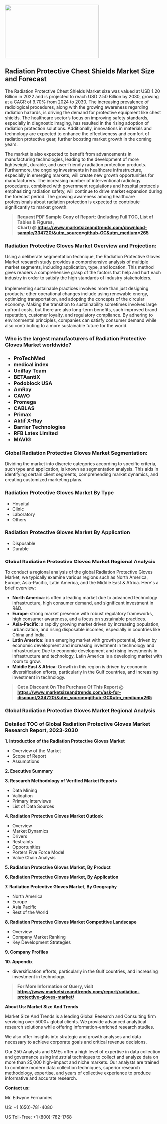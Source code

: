 <p><img class="alignnone size-medium wp-image-20088" src="https://ffe5etoiles.com/wp-content/uploads/2024/12/MST1-300x171.png" alt="" width="300" height="171" /></p><h2>Radiation Protective Chest Shields Market Size and Forecast</h2><p>The Radiation Protective Chest Shields Market size was valued at USD 1.20 Billion in 2022 and is projected to reach USD 2.50 Billion by 2030, growing at a CAGR of 9.70% from 2024 to 2030. The increasing prevalence of radiological procedures, along with the growing awareness regarding radiation hazards, is driving the demand for protective equipment like chest shields. The healthcare sector’s focus on improving safety standards, especially in diagnostic imaging, has resulted in the rising adoption of radiation protection solutions. Additionally, innovations in materials and technology are expected to enhance the effectiveness and comfort of radiation protective gear, further boosting market growth in the coming years.</p><p>The market is also expected to benefit from advancements in manufacturing technologies, leading to the development of more lightweight, durable, and user-friendly radiation protection products. Furthermore, the ongoing investments in healthcare infrastructure, especially in emerging markets, will create new growth opportunities for manufacturers. The increasing number of interventional radiology procedures, combined with government regulations and hospital protocols emphasizing radiation safety, will continue to drive market expansion during the forecast period. The growing awareness among healthcare professionals about radiation protection is expected to contribute significantly to market growth.</p></p><blockquote id="" class=""><strong>Request PDF Sample Copy of Report: (Including Full TOC, List of Tables &amp; Figures, Chart)&nbsp;@&nbsp;<strong><a href="https://www.marketsizeandtrends.com/download-sample/334720/&utm_source=github-GC&utm_medium=265" target="_blank">https://www.marketsizeandtrends.com/download-sample/334720/&utm_source=github-GC&utm_medium=265</a></strong></strong></blockquote><h3 id="" class="">Radiation Protective Gloves Market&nbsp;Overview and Projection:</h3><p id="" class="">Using a deliberate segmentation technique, the Radiation Protective Gloves Market research study provides a comprehensive analysis of multiple market segments, including application, type, and location. This method gives readers a comprehensive grasp of the factors that help and hurt each industry in order to satisfy the high standards of industry stakeholders. <br /> <br />Implementing sustainable practices involves more than just designing products; other operational changes include using renewable energy, optimizing transportation, and adopting the concepts of the circular economy. Making the transition to sustainability sometimes involves large upfront costs, but there are also long-term benefits, such improved brand reputation, customer loyalty, and regulatory compliance. By adhering to environmental principles, companies can satisfy consumer demand while also contributing to a more sustainable future for the world.</p><h3 id="" class="">Who is the largest manufacturers of&nbsp;Radiation Protective Gloves Market worldwide?</h3><h3 class=""><p><ul><li>ProTechMed </li><li> medical index </li><li> UniRay Team </li><li> BETAantiX </li><li> Podoblock USA </li><li> AmRay </li><li> CAWO </li><li> Promega </li><li> CABLAS </li><li> Primax </li><li> Aktif X-Ray </li><li> Barrier Technologies </li><li> RFB Latex Limited </li><li> MAVIG</li></ul></p></h3><h3 id="" class="">Global&nbsp;Radiation Protective Gloves Market Segmentation:</h3><p id="" class="">Dividing the market into discrete categories according to specific criteria, such type and application, is known as segmentation analysis. This aids in identifying certain client segments, comprehending market dynamics, and creating customized marketing plans.</p><h3 id="" class="">Radiation Protective Gloves Market&nbsp;By Type</h3><p><p><ul><li>Hospital</li><li> Clinic</li><li> Laboratory</li><li> Others</p></li></ul></p></p><h3 id="" class="">Radiation Protective Gloves Market&nbsp;By Application</h3><p class=""><p><ul><li>Disposable</li><li> Durable</li></ul></p></p><h3 id="" class="">Global Radiation Protective Gloves Market Regional Analysis</h3><p id="" class="">To conduct a regional analysis of the global Radiation Protective Gloves Market, we typically examine various regions such as North America, Europe, Asia-Pacific, Latin America, and the Middle East &amp; Africa. Here's a brief overview:</p><ul><li><strong>North America</strong>: is often a leading market due to advanced technology infrastructure, high consumer demand, and significant investment in R&amp;D.</li><li><strong>Europe</strong>: strong market presence with robust regulatory frameworks, high consumer awareness, and a focus on sustainable practices.</li><li><strong>Asia-Pacific</strong>: a rapidly growing market driven by increasing population, urbanization, and rising disposable incomes, especially in countries like China and India.</li><li><strong>Latin America</strong>: is an emerging market with growth potential, driven by economic development and increasing investment in technology and infrastructure.Due to economic development and rising investments in infrastructure and technology, Latin America is a developing market with room to grow.</li><li><strong>Middle East &amp; Africa</strong>: Growth in this region is driven by economic diversification efforts, particularly in the Gulf countries, and increasing investment in technology.</li></ul><blockquote id="" class=""><strong>Get a Discount On The Purchase Of This Report @ <strong><a href="https://www.marketsizeandtrends.com/ask-for-discount/334720/&utm_source=github-GC&utm_medium=265" target="_blank">https://www.marketsizeandtrends.com/ask-for-discount/334720/&utm_source=github-GC&utm_medium=265</a></strong></strong></blockquote><h3 id="" class="">Global Radiation Protective Gloves Market Regional Analysis</h3><h3 id="" class="">Detailed TOC of Global Radiation Protective Gloves Market Research Report, 2023-2030</h3><p id="" class=""><strong>1. Introduction of the Radiation Protective Gloves Market</strong></p><ul><li>Overview of the Market</li><li>Scope of Report</li><li>Assumptions</li></ul><p id="" class=""><strong>2. Executive Summary</strong></p><p id="" class=""><strong>3. Research Methodology of Verified Market Reports</strong></p><ul><li>Data Mining</li><li>Validation</li><li>Primary Interviews</li><li>List of Data Sources</li></ul><p id="" class=""><strong>4. Radiation Protective Gloves Market Outlook</strong></p><ul><li>Overview</li><li>Market Dynamics</li><li>Drivers</li><li>Restraints</li><li>Opportunities</li><li>Porters Five Force Model</li><li>Value Chain Analysis</li></ul><p id="" class=""><strong>5. Radiation Protective Gloves Market, By Product</strong></p><p id="" class=""><strong>6. Radiation Protective Gloves Market, By Application</strong></p><p id="" class=""><strong>7. Radiation Protective Gloves Market, By Geography</strong></p><ul><li>North America</li><li>Europe</li><li>Asia Pacific</li><li>Rest of the World</li></ul><p id="" class=""><strong>8. Radiation Protective Gloves Market Competitive Landscape</strong></p><ul><li>Overview</li><li>Company Market Ranking</li><li>Key Development Strategies</li></ul><p id="" class=""><strong>9. Company Profiles</strong></p><p id="" class=""><strong>10. Appendix</strong></p><ul><li>diversification efforts, particularly in the Gulf countries, and increasing investment in technology.</li></ul><blockquote id="" class=""><strong>For More Information or Query, visit <strong><strong><a href="https://www.marketsizeandtrends.com/report/radiation-protective-gloves-market/" target="_blank">https://www.marketsizeandtrends.com/report/radiation-protective-gloves-market/</a></strong></strong></strong></blockquote><p id="" class=""><strong>About Us: Market Size And Trends</strong></p><p id="" class="">Market Size And Trends is a leading Global Research and Consulting firm servicing over 5000+ global clients. We provide advanced analytical research solutions while offering information-enriched research studies.</p><p id="" class="">We also offer insights into strategic and growth analyses and data necessary to achieve corporate goals and critical revenue decisions.</p><p id="" class="">Our 250 Analysts and SMEs offer a high level of expertise in data collection and governance using industrial techniques to collect and analyze data on more than 25,000 high-impact and niche markets. Our analysts are trained to combine modern data collection techniques, superior research methodology, expertise, and years of collective experience to produce informative and accurate research.</p><p id="" class=""><strong>Contact us:</strong></p><p id="" class="">Mr. Edwyne Fernandes</p><p id="" class="">US: +1 (650)-781-4080</p><p id="" class="">US Toll-Free: +1 (800)-782-1768</p>

